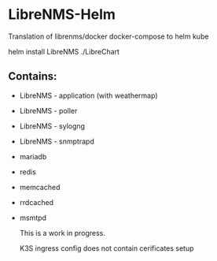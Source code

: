 # LibreNMS-Helm

Translation of librenms/docker docker-compose to helm kube

helm install LibreNMS ./LibreChart


## Contains:
* LibreNMS - application (with weathermap)
* LibreNMS - poller
* LibreNMS - sylogng
* LibreNMS - snmptrapd
  
* mariadb
* redis
* memcached
* rrdcached
* msmtpd
  
  
  This is a work in progress.
  
  K3S ingress config does not contain cerificates setup
